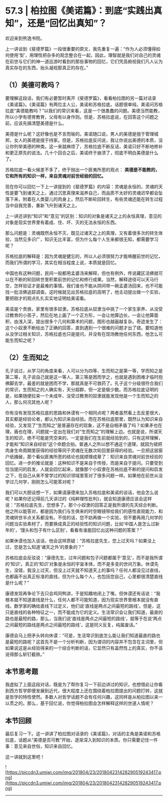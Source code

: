 # 57.3 | 柏拉图《美诺篇》：到底“实践出真知”，还是“回忆出真知”？

欢迎来到熊逸书院。

上一讲谈到《斐德罗篇》一段很重要的原文，我先重复一遍：“作为人必须懂得如何使用’型’，用理性把杂多的观念整合在一起，因此，理智就是我们对自己的灵魂在前世与它们的神一道巡游时看到的那些事物的回忆，它们凭高俯视我们凡人认为真实存在的东西，抬头凝视那真正的存在。”

## （1）美德可教吗？

要理解这段话，我们有必要暂时离开《斐德罗篇》，看看柏拉图的另一篇对话录《美诺篇》。《美诺篇》有两位主人公，美诺和苏格拉底。话题很单纯，美诺问苏格拉底“美德能教吗？”以我们的常识来看，这是一个很愚蠢的问题。美德当然能教，所以小学有德育教育，父母有以身作则。但是，苏格拉底说，在回答这个问题之前，应该先搞清楚美德是什么。

美德是什么呢？这好像也是不言而喻的。美诺随口说，男人的美德是擅于管理城邦，女人的美德是擅于持家。但是，苏格拉底反问说，我让你说出美德的本质，没让你列举美德的种类。这一来就麻烦了，苏格拉底不断反诘，美诺只好不断地修补和更正原先的说法。几十个回合之后，美诺终于崩溃了，彻底不明白美德是什么了。

苏格拉底一看火候差不多了，终于抛出一个匪夷所思的观点： **美德是不能教的，它和所有的知识一样，来自灵魂对前世经验的回忆。**

现在你可以回忆一下上一讲提到的《斐德罗篇》的内容：灵魂是永恒的，灵魂的天性是要飞到诸天之上，通过沉思真理来滋养自己，而品质不太好的灵魂迟早都会坠落下来，附着在人类婴儿的肉身上，然后不断轮回转生，有些灵魂还能在转生过程当中自我完善，重新飞升到诸天之上。

上一讲还讲到“知识”和“意见”的区别：知识的对象是诸天之上的永恒真理，意见的对象是现实世界里有着成、住、坏、灭的无法永恒的东西。

那么问题是：灵魂既然永恒不灭，既见过诸天之上的真理，又有着很多次的转生体验，当然见多识广，知识无比丰富，但为什么每个人生来都很无知，都需要学习呢？

苏格拉底的解释是：因为灵魂是健忘的，所以人必须很努力才能唤醒前世的记忆，而我们所谓的学习，其实在相当程度上说，本质就是回忆。

中国也有这种问题，民间一般都用孟婆汤来解释，但也有例外，传说藏区活佛就可以在不断的轮回转世里积累前世的记忆和修行成果。当然，解释途径可以天马行空，怎样验证才是最难的事情。我们谁也不能从阴间带一碗孟婆汤回来，也不可能找一批活佛追踪调查。这时候就见出苏格拉底的高明了，他主动提出做一个实验，要把刚才的观点扎扎实实地证明给美诺看。

美诺是个贵族，家里有很多奴隶。苏格拉底从奴隶当中挑了一个家生家养、从没受过教育的小孩子，然后在地上画了一个正方形，一会让他算边长，一会让他算面积，由浅入深，提出很多个几何和算术的问题，图形也越画越复杂。奇迹发生了：这个小奴隶不断给出了正确的回答，直到遇到一个很难的问题才出了错。要知道他从没学过相关知识，苏格拉底也只是提问，并没有在现场教他任何东西，他怎么可能生而知之呢？

## （2）生而知之

孔子说过，从学习的角度来看，人可以分为四等，生而知之是第一等，学而知之是第二等，孔子说自己就是这一等人，第三等是困而学之，也就是遇到困难才临时抱佛脚去学，最差的就是困而不学，那就真是不可救药了。孔子这个分级很符合我们的常识，生而知之的人确实有，天分超群，但一定是极少数。而苏格拉底证明的是，如果随便拉来一个未成年、没受过教育的奴隶就能发现他是一个生而知之的人，那么何况其他人呢？

你有没有发现苏格拉底的思路和休谟有一个相同点呢？两者虽然看上去反差很大，其实都是经验论者，都认为知识来自经验。而在苏格拉底那里，既然认为知识来自经验，又发现了“生而知之”是普遍存在的现象，这不是自相矛盾了吗？如果矛也在理，盾也在理，问题就一定出在我们对“生而知之”的理解上边。也就是说，所谓天生的知识，绝不可能是凭空来的，一定是我们在生前就经验到的，只有这样理解，才能和“知识来自经验”这个命题合拍。普通人之所以想不通这个道理，就因为错把肉身生命周期里获得的经验等同于灵魂在无数次轮回里获得的经验。一旦把这层窗户纸捅破，那个看似匪夷所思的结论也就顺理成章了：知识来自灵魂对前世经验的回忆。进一步的推论就是：这种知识不是来自于传授，而是来自于提问。只要受到恰当提问的启发，人就会回忆起来，就像那个小奴隶在苏格拉底不断的提问和启发之下，在自己从来不曾学过的知识领域里答对了很多问题一样。如果他在前世从没学过几何学，刚刚怎么可能答对呢？

我们可以大胆设想一下，如果请康德来加入苏格拉底和美诺的谈话，他会怎么说呢？如果你还记得前几天讲过的《纯粹理性批判》，就会知道康德应该会这样说：“苏格拉底先生，您想多了。那个小奴隶的回答正是我所谓的先天综合判断。他之所以能答对，都是因为我们与生俱来的时空眼镜带给我们的感性直观能力，和灵魂转世半点关系都没有。不信的话，您不妨再做一个实验，但不要再用几何学的问题当实验素材了，而要换成真正的经验性的知识问题，比如‘中国人是怎么过新年的’，‘馒头和包子有什么区别’，看看有谁能回忆出这种问题的答案？”

如果休谟也加入谈话，他会这样质疑：“苏格拉底先生，您上过天吗？如果没上过，您是怎么知道‘诸天之外’的景象的？”

苏格拉底会反驳说：“康德先生，过年问题和包子问题都属于‘意见’，而不是我所谓的‘知识’。真正的‘知识’对象是永恒的宇宙本体，而不是多变的世间万象。休谟先生，没错，我没上过天，但没上过天就不知道天上的事吗？任何人都没见过直线，也都画不出真正标准的直线，但为什么每个人，也包括您自己，心里都很清楚直线是什么呢？”

康德发现再争论下去只会鸡同鸭讲，于是知趣地闭上了嘴，但休谟还有话说：“我根本就不知道直线是什么，任何人都不可能知道，因为现实世界里根本就没有直线。数学家的确给直线下过定义，他们说‘直线是两点之间最短的路线’。但是，这只是直线的各种特征之一，而不能成为它的定义。生活常识会让我们知道，最直的路也是最短的路，那么，当我们说‘直线是两点之间最短的路线’，就等于在说‘两点之间最短的路线是两点之间最短的路线’，这是同义反复，纯属废话。”

康德会马上把矛头转向休谟：“可是，生活常识到底怎么能让我们知道最直的路也是最短的路呢？这首先不是一个分析判断，因为谓词的内容并不包含在主词里，但如果说这是从经验得来的一个综合判断的话，它显然只有盖然性上的真实，你不该说得那么斩钉截铁。”

## 本节思考题

我虚拟了上面这段对话，既是为了帮你复习一下前边讲过的知识，也想借此让你看到西方哲学即便发展到近代，很大程度上还在围绕着柏拉图提出的问题打转，这就是哲学的特性使然。多数人对哲学话题不会有任何兴趣，这同样是从柏拉图以来一以贯之的。那么，基于回忆说，你觉得柏拉图会怎样解释这样的世道人情呢？

## 本节回顾

最后复习一下。这一讲讲了柏拉图对话录的《美诺篇》，对话的主角是美诺和苏格拉底，话题从“美德是否可教”开始，逐渐深入到知识的本质。你只需要记住一件事：意见来自世俗，知识来自回忆。

这一讲就到这里吧！

![https://piccdn3.umiwi.com/img/201804/23/201804231428290519243417.png](https://piccdn3.umiwi.com/img/201804/23/201804231428290519243417.png)

---
